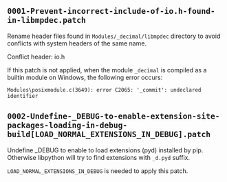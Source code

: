 ## `0001-Prevent-incorrect-include-of-io.h-found-in-libmpdec.patch`

Rename header files found in `Modules/_decimal/libmpdec` directory to avoid conflicts with system headers of the same name.

Conflict header: io.h

If this patch is not applied, when the module `_decimal` is compiled as a builtin module on Windows, the following error occurs:

```
Modules\posixmodule.c(3649): error C2065: '_commit': undeclared identifier
```

## `0002-Undefine-_DEBUG-to-enable-extension-site-packages-loading-in-debug-build[LOAD_NORMAL_EXTENSIONS_IN_DEBUG].patch`

Undefine _DEBUG to enable to load extensions (pyd) installed by pip. Otherwise libpython will try to find extensions with `_d.pyd` suffix.

`LOAD_NORMAL_EXTENSIONS_IN_DEBUG` is needed to apply this patch.
